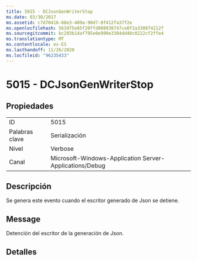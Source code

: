 ```yaml
---
title: 5015 - DCJsonGenWriterStop
ms.date: 03/30/2017
ms.assetid: c7d70416-88e3-409a-90d7-0f412fa37f2e
ms.openlocfilehash: 563d75e85f20ffd008938747ce8f2a330874212f
ms.sourcegitcommit: bc293b14af795e0e999e3304dd40c0222cf2ffe4
ms.translationtype: MT
ms.contentlocale: es-ES
ms.lasthandoff: 11/26/2020
ms.locfileid: "96235433"
---
```

# <a name="5015---dcjsongenwriterstop"></a>5015 - DCJsonGenWriterStop

## <a name="properties"></a>Propiedades  
  
|||  
|-|-|  
|ID|5015|  
|Palabras clave|Serialización|  
|Nivel|Verbose|  
|Canal|Microsoft-Windows-Application Server-Applications/Debug|  
  
## <a name="description"></a>Descripción  

 Se genera este evento cuando el escritor generado de Json se detiene.  
  
## <a name="message"></a>Message  

 Detención del escritor de la generación de Json.  
  
## <a name="details"></a>Detalles
